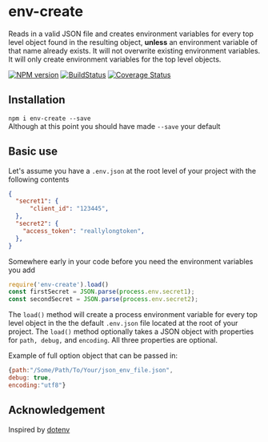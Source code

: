 # env-create

Reads in a valid JSON file and creates environment variables for every top level object found in the resulting object, **unless** an environment variable of that name already exists. It will not overwrite existing environment variables. It will only create environment variables for the top level objects.  

[![NPM version](https://img.shields.io/npm/v/dotenv.svg?style=flat-square)](~https://www.npmjs.com/package/env-create~) 
[![BuildStatus](https://img.shields.io/travis/motdotla/dotenv/master.svg?style=flat-square)](~https://travis-ci.org/Rolias/env-create~)
[![Coverage Status](https://coveralls.io/repos/github/Rolias/env-create/badge.svg?branch=master)](https://coveralls.io/github/Rolias/env-create?branch=master)
## Installation 


`npm i env-create --save`  
Although at this point you should have made `--save` your default

## Basic use

Let's assume you have a `.env.json` at the root level of your project with the following contents

```JSON
{
  "secret1": {
      "client_id": "123445",
  },
  "secret2": {
    "access_token": "reallylongtoken",
  },
}
```

Somewhere early in your code before you need the environment variables you add  

```javascript
require('env-create').load() 
const firstSecret = JSON.parse(process.env.secret1);
const secondSecret = JSON.parse(process.env.secret2);
```

The `load()` method will create a process environment variable for every top level object in the the default `.env.json` file located at the root of your project. The `load()` method optionally takes a JSON object with properties for `path, debug,` and `encoding`. All three properties are optional.  

Example of full option object that can be passed in: 

```javascript
{path:"/Some/Path/To/Your/json_env_file.json",
debug: true,
encoding:"utf8"}
```

## Acknowledgement

Inspired by [dotenv](https://github.com/motdotla/dotenv)

